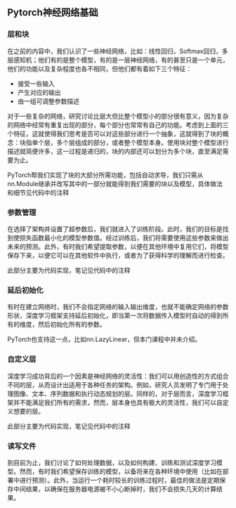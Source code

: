 ## Pytorch神经网络基础

### 层和块

在之前的内容中，我们认识了一些神经网络，比如：线性回归，Softmax回归，多层感知机；他们有的是整个模型，有的是一层神经网络，有的甚至只是一个单元，他们的功能以及复杂程度也各不相同，但他们都有着如下三个特征：

* 接受一些输入
* 产生对应的输出
* 由一组可调整参数描述

对于一些复杂的网络，研究讨论比层大但比整个模型小的部分很有意义，因为复杂的网络中经常有重复出现的部分，每个部分也常常有自己的功能。考虑到上面的三个特征，这就使得我们思考是否可以对这些部分进行一个抽象，这就得到了块的概念：块指单个层，多个层组成的部分，或者整个模型本身。使用块对整个模型进行描述就简便许多，这一过程是递归的，块的内部还可以划分为多个块，直至满足需要为止。

PyTorch帮我们实现了块的大部分所需功能，包括自动求导，我们只需从nn.Module继承并改写其中的一部分就能得到我们需要的块以及模型，具体做法和细节见代码中的注释

### 参数管理

在选择了架构并设置了超参数后，我们就进入了训练阶段。此时，我们的目标是找到使损失函数最小化的模型参数值。经过训练后，我们将需要使用这些参数来做出未来的预测。此外，有时我们希望提取参数，以便在其他环境中复用它们，将模型保存下来，以便它可以在其他软件中执行，或者为了获得科学的理解而进行检查。

此部分主要为代码实现，笔记见代码中的注释

### 延后初始化

有时在建立网络时，我们不会指定网络的输入输出维度，也就不能确定网络的参数形状，深度学习框架支持延后初始化，即当第一次将数据传入模型时自动的得到所有的维度，然后初始化所有的参数。

PyTorch也支持这一点，比如nn.LazyLinear，但本门课程中并未介绍。

### 自定义层

深度学习成功背后的一个因素是神经网络的灵活性：我们可以用创造性的方式组合不同的层，从而设计出适用于各种任务的架构。例如，研究人员发明了专门用于处理图像、文本、序列数据和执行动态规划的层。同样的，对于层而言，深度学习框架并不能满足我们所有的需求，然而，层本身也具有极大的灵活性，我们可以自定义想要的层。

此部分主要为代码实现，笔记见代码中的注释

### 读写文件

到目前为止，我们讨论了如何处理数据，以及如何构建、训练和测试深度学习模型。然而，有时我们希望保存训练的模型，以备将来在各种环境中使用（比如在部署中进行预测）。此外，当运行一个耗时较长的训练过程时，最佳的做法是定期保存中间结果，以确保在服务器电源被不小心断掉时，我们不会损失几天的计算结果。